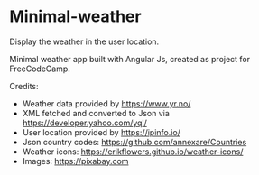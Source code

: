 # Minimal-weather

Display the weather in the user location.


Minimal weather app built with Angular Js, created as project for FreeCodeCamp.

Credits:
- Weather data provided by https://www.yr.no/
- XML fetched and converted to Json via https://developer.yahoo.com/yql/
- User location provided by https://ipinfo.io/
- Json country codes: https://github.com/annexare/Countries
- Weather icons: https://erikflowers.github.io/weather-icons/
- Images: https://pixabay.com